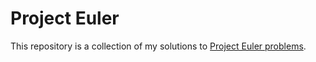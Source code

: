 # Project Euler
This repository is a collection of my solutions to [Project Euler problems](https://projecteuler.net/archives). 